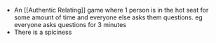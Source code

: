 - An [[Authentic Relating]] game where 1 person is in the hot seat for some amount of time and everyone else asks them questions. eg everyone asks questions for 3 minutes
- There is a spiciness